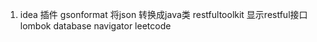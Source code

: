 1. idea 插件
gsonformat 将json 转换成java类
restfultoolkit 显示restful接口
lombok 
database navigator
leetcode
